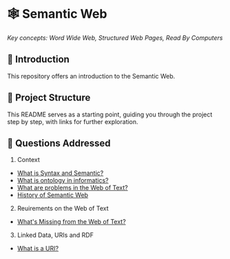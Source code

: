 # 🕸️ Semantic Web

_Key concepts: Word Wide Web, Structured Web Pages, Read By Computers_

## 🤖 Introduction

This repository offers an introduction to the Semantic Web.

## 📁 Project Structure

This README serves as a starting point, guiding you through the project step by step, with links for further exploration.

## 🐣 Questions Addressed

1. Context

- [What is Syntax and Semantic?](./context/README.md#-syntax-vs-semantics-understanding-the-difference-reference-1)
- [What is ontology in informatics?](./context/README.md#-what-is-ontology-in-informatics-reference-1)
- [What are problems in the Web of Text?](./context/README.md#-challenges-in-the-web-of-text)
- [History of Semantic Web](./context/README.md#%EF%B8%8F-history-of-semantic-web)

2. Reuirements on the Web of Text

- [What's Missing from the Web of Text?](./main/README.md#%EF%B8%8F-whats-missing-from-the-web-of-text)

3. Linked Data, URIs and RDF

- [What is a URI?](./main/linked-data-uri-rdf/README.md)
